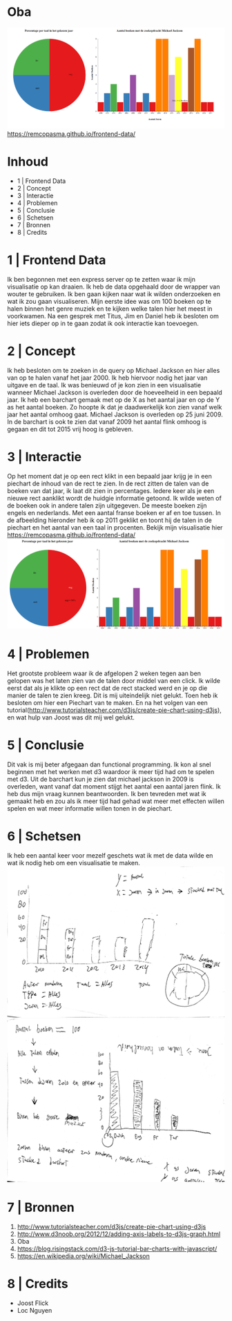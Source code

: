 # Oba
![Search](img/result.png)
https://remcopasma.github.io/frontend-data/
# Inhoud
* 1 | Frontend Data
* 2 | Concept
* 3 | Interactie
* 4 | Problemen
* 5 | Conclusie
* 6 | Schetsen
* 7 | Bronnen
* 8 | Credits

# 1 | Frontend Data
Ik ben begonnen met een express server op te zetten waar ik mijn visualisatie op kan draaien. Ik heb de data opgehaald door de wrapper van wouter te gebruiken. Ik ben gaan kijken naar wat ik wilden onderzoeken en wat ik zou gaan visualiseren. Mijn eerste idee was om 100 boeken op te halen binnen het genre muziek en te kijken welke talen hier het meest in voorkwamen. Na een gesprek met Titus, Jim en Daniel heb ik besloten om hier iets dieper op in te gaan zodat ik ook interactie kan toevoegen.

# 2 | Concept
Ik heb besloten om te zoeken in de query op Michael Jackson en hier alles van op te halen vanaf het jaar 2000. Ik heb hiervoor nodig het jaar van uitgave en de taal. Ik was benieuwd of je kon zien in een visualisatie wanneer Michael Jackson is overleden door de hoeveelheid in een bepaald jaar. Ik heb een barchart gemaak met op de X as het aantal jaar en op de Y as het aantal boeken. Zo hoopte ik dat je daadwerkelijk kon zien vanaf welk jaar het aantal omhoog gaat. Michael Jackson is overleden op 25 juni 2009. In de barchart is ook te zien dat vanaf 2009 het aantal flink omhoog is gegaan en dit tot 2015 vrij hoog is gebleven.

# 3 | Interactie 
Op het moment dat je op een rect klikt in een bepaald jaar krijg je in een piechart de inhoud van de rect te zien. In de rect zitten de talen van de boeken van dat jaar, ik laat dit zien in percentages. Iedere keer als je een nieuwe rect aanklikt wordt de huidgie informatie getoond. Ik wilde weten of de boeken ook in andere talen zijn uitgegeven. De meeste boeken zijn engels en nederlands. Met een aantal franse boeken er af en toe tussen. In de afbeelding hieronder heb ik op 2011 geklikt en toont hij de talen in de piechart en het aantal van een taal in procenten. Bekijk mijn visualisatie hier https://remcopasma.github.io/frontend-data/
![Search](img/interaction2011.png)

# 4 | Problemen
Het grootste probleem waar ik de afgelopen 2 weken tegen aan ben gelopen was het laten zien van de talen door middel van een click. Ik wilde eerst dat als je klikte op een rect dat de rect stacked werd en je op die manier de talen te zien kreeg. Dit is mij uiteindelijk niet gelukt. Toen heb ik besloten om hier een Piechart van te maken. En na het volgen van een tutorial(http://www.tutorialsteacher.com/d3js/create-pie-chart-using-d3js), en wat hulp van Joost was dit mij wel gelukt. 

# 5 | Conclusie
Dit vak is mij beter afgegaan dan functional programming. Ik kon al snel beginnen met het werken met d3 waardoor ik meer tijd had om te spelen met d3. Uit de barchart kun je zien dat michael jackson in 2009 is overleden, want vanaf dat moment stijgt het aantal een aantal jaren flink. Ik heb dus mijn vraag kunnen beantwoorden. Ik ben tevreden met wat ik gemaakt heb en zou als ik meer tijd had gehad wat meer met effecten willen spelen en wat meer informatie willen tonen in de piechart.

# 6 | Schetsen
Ik heb een aantal keer voor mezelf geschets wat ik met de data wilde en wat ik nodig heb om een visualisatie te maken.
![Search](img/schets-1.jpg)
![Search](img/schets-2.jpg)

# 7 | Bronnen
1. http://www.tutorialsteacher.com/d3js/create-pie-chart-using-d3js 
2. http://www.d3noob.org/2012/12/adding-axis-labels-to-d3js-graph.html 
3. Oba
4. https://blog.risingstack.com/d3-js-tutorial-bar-charts-with-javascript/ 
5. https://en.wikipedia.org/wiki/Michael_Jackson 

# 8 | Credits   
* Joost Flick
* Loc Nguyen

